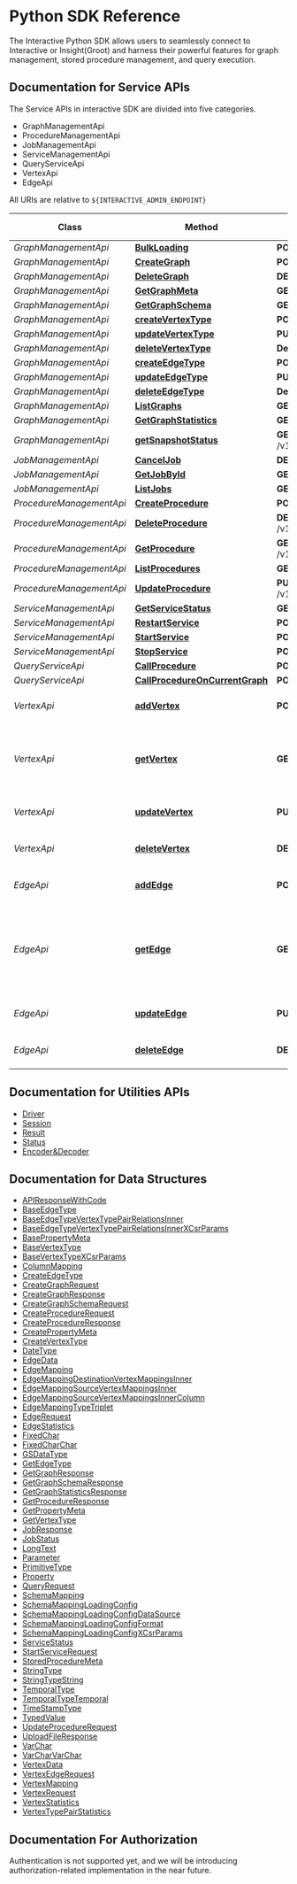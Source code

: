 # Python SDK Reference

The Interactive Python SDK allows users to seamlessly connect to Interactive or Insight(Groot) and harness their powerful features for graph management, stored procedure management, and query execution.

## Documentation for Service APIs

The Service APIs in interactive SDK are divided into five categories.
- GraphManagementApi
- ProcedureManagementApi
- JobManagementApi
- ServiceManagementApi
- QueryServiceApi
- VertexApi
- EdgeApi

All URIs are relative to `${INTERACTIVE_ADMIN_ENDPOINT}`

Class | Method | HTTP request | Description | Interactive Support | Insight Support
------------ | ------------- | ------------- | ------------- | ------------- | -------------
*GraphManagementApi* | [**BulkLoading**](./GraphManagementApi.md#Bulkloading) | **POST** /v1/graph/{graph_id}/dataloading | | [x] | [ ]
*GraphManagementApi* | [**CreateGraph**](./GraphManagementApi.md#CreateGraph) | **POST** /v1/graph | | [x] | [x]
*GraphManagementApi* | [**DeleteGraph**](./GraphManagementApi.md#DeleteGraph) | **DELETE** /v1/graph/{graph_id} | | [x] | [x]
*GraphManagementApi* | [**GetGraphMeta**](./GraphManagementApi.md#GetGraphMeta) | **GET** /v1/graph/{graph_id} | | [x] | [ ]
*GraphManagementApi* | [**GetGraphSchema**](./GraphManagementApi.md#GetGraphSchema) | **GET** /v1/graph/{graph_id}/schema | | [x] | [x]
*GraphManagementApi*| [**createVertexType**](./GraphManagementApi.md#createVertexType) | **POST** /v1/graph/{graph_id}/schema/vertex | |  [ ] | [x]
*GraphManagementApi*| [**updateVertexType**](./GraphManagementApi.md#updateVertexType) | **PUT** /v1/graph/{graph_id}/schema/vertex | |  [ ] | [x]
*GraphManagementApi*| [**deleteVertexType**](./GraphManagementApi.md#deleteVertexType)| **Delete** /v1/graph/{graph_id}/schema/vertex | |  [ ] | [x]
*GraphManagementApi*| [**createEdgeType**](./GraphManagementApi.md#createEdgeType) | **POST** /v1/graph/{graph_id}/schema/edge | |  [ ] | [x]
*GraphManagementApi*| [**updateEdgeType**](./GraphManagementApi.md#updateEdgeType) | **PUT** /v1/graph/{graph_id}/schema/edge | |  [ ] | [x]
*GraphManagementApi*| [**deleteEdgeType**](./GraphManagementApi.md#deleteEdgeType) | **Delete** /v1/graph/{graph_id}/schema/edge | |  [ ] | [x]
*GraphManagementApi* | [**ListGraphs**](./GraphManagementApi.md#ListGraphs) | **GET** /v1/graph | | [x] | [ ]
*GraphManagementApi* | [**GetGraphStatistics**](./GraphManagementApi.md#GetGraphStatistics) | **GET** /v1/graph/{graph_id}/statistics | | [x] | [ ]
*GraphManagementApi*| [**getSnapshotStatus**](./GraphManagementApi.md#getSnapshotStatus) | **GET** /v1/graph/{graph_id}/snapshot/{snapshot_id}/status | |  [ ] | [x]
*JobManagementApi* | [**CancelJob**](./JobManagementApi.md#CancelJob) | **DELETE** /v1/job/{job_id} | | [x] | [ ]
*JobManagementApi* | [**GetJobById**](./JobManagementApi.md#GetJobById) | **GET** /v1/job/{job_id} | | [x] | [ ]
*JobManagementApi* | [**ListJobs**](./JobManagementApi.md#ListJobs) | **GET** /v1/job | | [x] | [ ]
*ProcedureManagementApi* | [**CreateProcedure**](./ProcedureManagementApi.md#CreateProcedure) | **POST** /v1/graph/{graph_id}/procedure | | [x] | [ ]
*ProcedureManagementApi* | [**DeleteProcedure**](./ProcedureManagementApi.md#DeleteProcedure) | **DELETE** /v1/graph/{graph_id}/procedure/{procedure_id} | | [x] | [ ]
*ProcedureManagementApi* | [**GetProcedure**](./ProcedureManagementApi.md#GetProcedure) | **GET** /v1/graph/{graph_id}/procedure/{procedure_id} | | [x] | [ ]
*ProcedureManagementApi* | [**ListProcedures**](./ProcedureManagementApi.md#ListProcedures) | **GET** /v1/graph/{graph_id}/procedure | | [x] | [ ]
*ProcedureManagementApi* | [**UpdateProcedure**](./ProcedureManagementApi.md#UpdateProcedure) | **PUT** /v1/graph/{graph_id}/procedure/{procedure_id} | | [x] | [ ]
*ServiceManagementApi* | [**GetServiceStatus**](./ServiceManagementApi.md#GetServiceStatus) | **GET** /v1/service/status | | [x] | [x]
*ServiceManagementApi* | [**RestartService**](./ServiceManagementApi.md#RestartService) | **POST** /v1/service/restart | | [x] | [ ]
*ServiceManagementApi* | [**StartService**](./ServiceManagementApi.md#StartService) | **POST** /v1/service/start | | [x] | [ ]
*ServiceManagementApi* | [**StopService**](./ServiceManagementApi.md#StopService) | **POST** /v1/service/stop | | [x] | [ ]
*QueryServiceApi* | [**CallProcedure**](./QueryServiceApi.md#CallProcedure) | **POST** /v1/graph/{graph_id}/query | | [x] | [ ]
*QueryServiceApi* | [**CallProcedureOnCurrentGraph**](./QueryServiceApi.md#CallProcedureOnCurrentGraph) | **POST** /v1/graph/current/query | | [x] | [ ]
*VertexApi* | [**addVertex**](./VertexApi.md#addVertex) | **POST** /v1/graph/{graph_id}/vertex | Add vertex to the graph | [x] | [x]
*VertexApi* | [**getVertex**](./VertexApi.md#getVertex) | **GET** /v1/graph/{graph_id}/vertex | Get the vertex&#39;s properties with vertex primary key. | [x] | [ ]
*VertexApi* | [**updateVertex**](./VertexApi.md#updateVertex) | **PUT** /v1/graph/{graph_id}/vertex | Update vertex&#39;s property | [x] | [x]
*VertexApi* | [**deleteVertex**](./VertexApi.md#deleteVertex) | **DELETE** /v1/graph/{graph_id}/vertex | Delete vertex from the graph | [ ] | [x]
*EdgeApi* | [**addEdge**](./EdgeApi.md#addEdge) | **POST** /v1/graph/{graph_id}/edge | Add edge to the graph | [x] | [x]
*EdgeApi* | [**getEdge**](./EdgeApi.md#getEdge) | **GET** /v1/graph/{graph_id}/edge | Get the edge&#39;s properties with src and dst vertex primary keys. | [x] | [ ]
*EdgeApi* | [**updateEdge**](./EdgeApi.md#updateEdge) | **PUT** /v1/graph/{graph_id}/edge | Update edge&#39;s property | [x] | [x]
*EdgeApi* | [**deleteEdge**](./EdgeApi.md#deleteEdge) | **DELETE** /v1/graph/{graph_id}/edge | Delete the edge from the graph | [ ] | [x]

## Documentation for Utilities APIs

- [Driver](./driver.rst)
- [Session](./session.rst)
- [Result](./result.rst)
- [Status](./status.rst)
- [Encoder&Decoder](./encoder.rst)

## Documentation for Data Structures

 - [APIResponseWithCode](./APIResponseWithCode.md)
 - [BaseEdgeType](./BaseEdgeType.md)
 - [BaseEdgeTypeVertexTypePairRelationsInner](./BaseEdgeTypeVertexTypePairRelationsInner.md)
 - [BaseEdgeTypeVertexTypePairRelationsInnerXCsrParams](./BaseEdgeTypeVertexTypePairRelationsInnerXCsrParams.md)
 - [BasePropertyMeta](./BasePropertyMeta.md)
 - [BaseVertexType](./BaseVertexType.md)
 - [BaseVertexTypeXCsrParams](./BaseVertexTypeXCsrParams.md)
 - [ColumnMapping](./ColumnMapping.md)
 - [CreateEdgeType](./CreateEdgeType.md)
 - [CreateGraphRequest](./CreateGraphRequest.md)
 - [CreateGraphResponse](./CreateGraphResponse.md)
 - [CreateGraphSchemaRequest](./CreateGraphSchemaRequest.md)
 - [CreateProcedureRequest](./CreateProcedureRequest.md)
 - [CreateProcedureResponse](./CreateProcedureResponse.md)
 - [CreatePropertyMeta](./CreatePropertyMeta.md)
 - [CreateVertexType](./CreateVertexType.md)
 - [DateType](./DateType.md)
 - [EdgeData](./EdgeData.md)
 - [EdgeMapping](./EdgeMapping.md)
 - [EdgeMappingDestinationVertexMappingsInner](./EdgeMappingDestinationVertexMappingsInner.md)
 - [EdgeMappingSourceVertexMappingsInner](./EdgeMappingSourceVertexMappingsInner.md)
 - [EdgeMappingSourceVertexMappingsInnerColumn](./EdgeMappingSourceVertexMappingsInnerColumn.md)
 - [EdgeMappingTypeTriplet](./EdgeMappingTypeTriplet.md)
 - [EdgeRequest](./EdgeRequest.md)
 - [EdgeStatistics](./EdgeStatistics.md)
 - [FixedChar](./FixedChar.md)
 - [FixedCharChar](./FixedCharChar.md)
 - [GSDataType](./GSDataType.md)
 - [GetEdgeType](./GetEdgeType.md)
 - [GetGraphResponse](./GetGraphResponse.md)
 - [GetGraphSchemaResponse](./GetGraphSchemaResponse.md)
 - [GetGraphStatisticsResponse](./GetGraphStatisticsResponse.md)
 - [GetProcedureResponse](./GetProcedureResponse.md)
 - [GetPropertyMeta](./GetPropertyMeta.md)
 - [GetVertexType](./GetVertexType.md)
 - [JobResponse](./JobResponse.md)
 - [JobStatus](./JobStatus.md)
 - [LongText](./LongText.md)
 - [Parameter](./Parameter.md)
 - [PrimitiveType](./PrimitiveType.md)
 - [Property](./Property.md)
 - [QueryRequest](./QueryRequest.md)
 - [SchemaMapping](./SchemaMapping.md)
 - [SchemaMappingLoadingConfig](./SchemaMappingLoadingConfig.md)
 - [SchemaMappingLoadingConfigDataSource](./SchemaMappingLoadingConfigDataSource.md)
 - [SchemaMappingLoadingConfigFormat](./SchemaMappingLoadingConfigFormat.md)
 - [SchemaMappingLoadingConfigXCsrParams](./SchemaMappingLoadingConfigXCsrParams.md)
 - [ServiceStatus](./ServiceStatus.md)
 - [StartServiceRequest](./StartServiceRequest.md)
 - [StoredProcedureMeta](./StoredProcedureMeta.md)
 - [StringType](./StringType.md)
 - [StringTypeString](./StringTypeString.md)
 - [TemporalType](./TemporalType.md)
 - [TemporalTypeTemporal](./TemporalTypeTemporal.md)
 - [TimeStampType](./TimeStampType.md)
 - [TypedValue](./TypedValue.md)
 - [UpdateProcedureRequest](./UpdateProcedureRequest.md)
 - [UploadFileResponse](./UploadFileResponse.md)
 - [VarChar](./VarChar.md)
 - [VarCharVarChar](./VarCharVarChar.md)
 - [VertexData](./VertexData.md)
 - [VertexEdgeRequest](./VertexEdgeRequest.md)
 - [VertexMapping](./VertexMapping.md)
 - [VertexRequest](./VertexRequest.md)
 - [VertexStatistics](./VertexStatistics.md)
 - [VertexTypePairStatistics](./VertexTypePairStatistics.md)


<a id="documentation-for-authorization"></a>
## Documentation For Authorization

Authentication is not supported yet, and we will be introducing authorization-related implementation in the near future.



